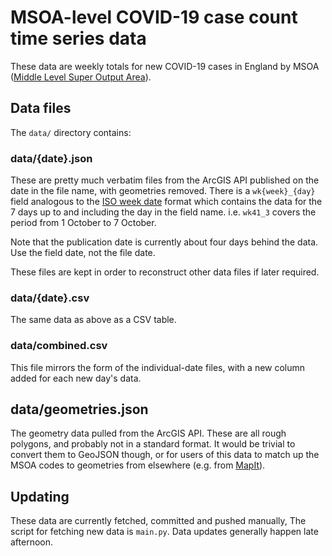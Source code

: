 # MSOA-level COVID-19 case count time series data

These data are weekly totals for new COVID-19 cases in England by MSOA ([Middle Level Super Output
Area](https://en.wikipedia.org/wiki/ONS_coding_system#Neighbourhood_Statistics_Geography)).

## Data files

The `data/` directory contains:

### data/{date}.json

These are pretty much verbatim files from the ArcGIS API published on the date in the file name, with
geometries removed. There is a `wk{week}_{day}` field analogous to the [ISO week
date](https://en.wikipedia.org/wiki/ISO_week_date) format which contains the data for the 7 days up to and
including the day in the field name. i.e. `wk41_3` covers the period from 1 October to 7 October.

Note that the publication date is currently about four days behind the data. Use the field date, not the file date.

These files are kept in order to reconstruct other data files if later required.

### data/{date}.csv

The same data as above as a CSV table.

### data/combined.csv

This file mirrors the form of the individual-date files, with a new column added for each new day's data.

## data/geometries.json

The geometry data pulled from the ArcGIS API. These are all rough polygons, and probably not in a standard format.
It would be trivial to convert them to GeoJSON though, or for users of this data to match up the MSOA codes to
geometries from elsewhere (e.g. from [MapIt](https://mapit.mysociety.org/areas/OMF.html)).


## Updating

These data are currently fetched, committed and pushed manually, The script for fetching new data is `main.py`.
Data updates generally happen late afternoon.
